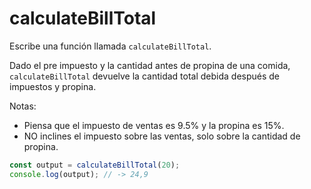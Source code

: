 # calculateBillTotal

Escribe una función llamada `calculateBillTotal`.

Dado el pre impuesto y la cantidad antes de propina de una comida,
`calculateBillTotal` devuelve la cantidad total debida después de impuestos y
propina.

Notas:

- Piensa que el impuesto de ventas es 9.5% y la propina es 15%.
- NO inclines el impuesto sobre las ventas, solo sobre la cantidad de propina.

```js
const output = calculateBillTotal(20);
console.log(output); // -> 24,9
```
